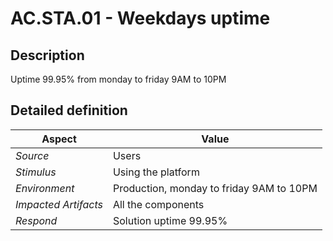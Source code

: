 # AC.STA.01 - Weekdays uptime

## Description

Uptime 99.95% from monday to friday 9AM to 10PM

## Detailed definition

| Aspect   | Value           |
| -------- | --------------- |
| *Source* | Users |
| *Stimulus* | Using the platform |
| *Environment* | Production, monday to friday 9AM to 10PM |
| *Impacted Artifacts* | All the components |
| *Respond* | Solution uptime 99.95% |